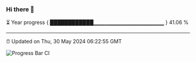 ### Hi there 👋

⏳ Year progress { ████████████▁▁▁▁▁▁▁▁▁▁▁▁▁▁▁▁▁▁ } 41.06 %

---

⏰ Updated on Thu, 30 May 2024 06:22:55 GMT

![Progress Bar CI](https://github.com/liununu/liununu/workflows/Progress%20Bar%20CI/badge.svg)
